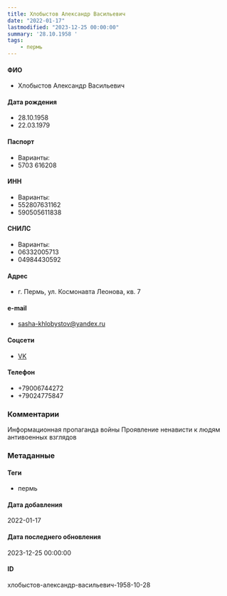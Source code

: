 ```yaml
---
title: Хлобыстов Александр Васильевич
date: "2022-01-17"
lastmodified: "2023-12-25 00:00:00"
summary: '28.10.1958 '
tags: 
    - пермь
---
```

<!--# pp1-->
<!--## Фигурант-->
<!--### Личные данные-->
#### ФИО
- Хлобыстов Александр Васильевич
#### Дата рождения
- 28.10.1958
- 22.03.1979
#### Паспорт
- Варианты:
- 5703 616208
#### ИНН
- Варианты:
- 552807631162
- 590505611838
#### СНИЛС
- Варианты:
- 06332005713
- 04984430592
#### Адрес
- г. Пермь, ул. Космонавта Леонова, кв. 7
#### e-mail
- sasha-khlobystov@yandex.ru
#### Соцсети
- [VK](https://vk.com/id645491226)
#### Телефон
- +79006744272
- +79024775847
### Комментарии
Информационная пропаганда войны
Проявление ненависти к людям антивоенных взглядов
### Метаданные
#### Теги
- пермь
#### Дата добавления
2022-01-17
#### Дата последнего обновления
2023-12-25 00:00:00
#### ID
хлобыстов-александр-васильевич-1958-10-28
<!--## END;-->
